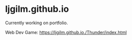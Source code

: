 # ljgilm.github.io
Currently working on portfolio.

Web Dev Game: https://ljgilm.github.io./Thunder/index.html
